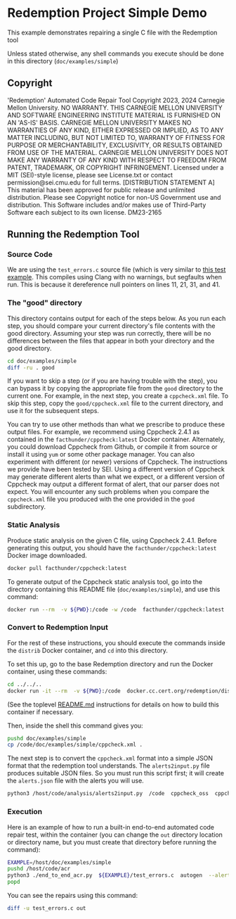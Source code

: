 # Redemption Project Simple Demo

This example demonstrates repairing a single C file with the Redemption tool

Unless stated otherwise, any shell commands you execute should be done in this directory (`doc/examples/simple`)

## Copyright

<legal>
'Redemption' Automated Code Repair Tool
Copyright 2023, 2024 Carnegie Mellon University.
NO WARRANTY. THIS CARNEGIE MELLON UNIVERSITY AND SOFTWARE ENGINEERING
INSTITUTE MATERIAL IS FURNISHED ON AN 'AS-IS' BASIS. CARNEGIE MELLON
UNIVERSITY MAKES NO WARRANTIES OF ANY KIND, EITHER EXPRESSED OR IMPLIED,
AS TO ANY MATTER INCLUDING, BUT NOT LIMITED TO, WARRANTY OF FITNESS FOR
PURPOSE OR MERCHANTABILITY, EXCLUSIVITY, OR RESULTS OBTAINED FROM USE OF
THE MATERIAL. CARNEGIE MELLON UNIVERSITY DOES NOT MAKE ANY WARRANTY OF ANY
KIND WITH RESPECT TO FREEDOM FROM PATENT, TRADEMARK, OR COPYRIGHT
INFRINGEMENT.
Licensed under a MIT (SEI)-style license, please see License.txt or
contact permission@sei.cmu.edu for full terms.
[DISTRIBUTION STATEMENT A] This material has been approved for public
release and unlimited distribution.  Please see Copyright notice for
non-US Government use and distribution.
This Software includes and/or makes use of Third-Party Software each
subject to its own license.
DM23-2165
</legal>

## Running the Redemption Tool
### Source Code

We are using the `test_errors.c` source file (which is very similar to [this test example](../../../code/acr/test/test_errors.c).  This compiles using Clang with no warnings, but segfaults when run.  This is because it dereference null pointers on lines 11, 21, 31, and 41.

### The "good" directory

This directory contains output for each of the steps below. As you run each step, you should compare your current directory's file contents with the good directory. Assuming your step was run correctly, there will be no differences between the files that appear in both your directory and the good directory.

``` sh
cd doc/examples/simple
diff -ru . good
```

If you want to skip a step (or if you are having trouble with the step), you can bypass it by copying the appropriate file from the `good` directory to the current one. For example, in the next step, you create a `cppcheck.xml` file.  To skip this step, copy the `good/cppcheck.xml` file to the current directory, and use it for the subsequent steps.

You can try to use other methods than what we prescribe to produce these output files. For example, we recommend using Cppcheck 2.4.1 as contained in the `facthunder/cppcheck:latest` Docker container. Alternately, you could download Cppcheck from Github, or compile it from source or install it using `yum` or some other package manager.  You can also experiment with different (or newer) versions of Cppcheck.  The instructions we provide have been tested by SEI.  Using a different version of Cppcheck may generate different alerts than what we expect, or a different version of Cppcheck may output a different format of alert, that our parser does not expect.  You will encounter any such problems when you compare the `cppcheck.xml` file you produced with the one provided in the `good` subdirectory.

### Static Analysis

Produce static analysis on the given C file, using Cppcheck 2.4.1.  Before generating this output, you should have the `facthunder/cppcheck:latest` Docker image downloaded.

``` sh
docker pull facthunder/cppcheck:latest
```

To generate output of the Cppcheck static analysis tool, go into the directory containing this README file (`doc/examples/simple`), and use this command:

``` sh
docker run --rm  -v ${PWD}:/code -w /code  facthunder/cppcheck:latest  sh -c 'cppcheck -v --enable="all" --language="c" --force --xml /code/test_errors.c 2> cppcheck.xml'
```

### Convert to Redemption Input

For the rest of these instructions, you should execute the commands inside the `distrib` Docker container, and `cd` into this directory. 

To set this up, go to the base Redemption directory and run the Docker container, using these commands:

``` sh
cd ../../..
docker run -it --rm  -v ${PWD}:/code  docker.cc.cert.org/redemption/distrib  bash
```

(See the toplevel [README.md](../../../README.md) instructions for details on how to build this container if necessary.

Then, inside the shell this command gives you:

``` sh
pushd doc/examples/simple
cp /code/doc/examples/simple/cppcheck.xml .
```

The next step is to convert the `cppcheck.xml` format into a simple JSON format that the redemption tool understands. The `alerts2input.py` file produces suitable JSON files. So you must run this script first; it will create the `alerts.json` file with the alerts you will use.

``` sh
python3 /host/code/analysis/alerts2input.py  /code  cppcheck_oss  cppcheck.xml  alerts.json
```

### Execution

Here is an example of how to run a built-in end-to-end automated code repair test, within the container (you can change the `out` directory location or directory name, but you must create that directory before running the command):

```sh
EXAMPLE=/host/doc/examples/simple
pushd /host/code/acr
python3 ./end_to_end_acr.py  ${EXAMPLE}/test_errors.c  autogen  --alerts ${EXAMPLE}/alerts.json  --repaired-src ${EXAMPLE}/out
popd
```

You can see the repairs using this command:

```sh
diff -u test_errors.c out
```
